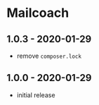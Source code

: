 # Mailcoach

## 1.0.3 - 2020-01-29

- remove `composer.lock`

## 1.0.0 - 2020-01-29

- initial release
